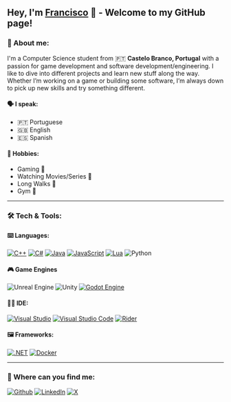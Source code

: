 ## <b>Hey, I'm [Francisco](https://fmagueijo.dev/) 👋 - Welcome to my GitHub page!</b>

### <b>📝 About me:</b>

I'm a Computer Science student from 🇵🇹 <b>Castelo Branco, Portugal</b> with a passion for game development and software development/engineering. I like to dive into different projects and learn new stuff along the way. Whether I’m working on a game or building some software, I’m always down to pick up new skills and try something different.

#### <b>🗣️ I speak:</b>
- 🇵🇹 Portuguese 
- 🇬🇧 English
- 🇪🇸 Spanish

#### <b>🎨 Hobbies:</b>
- Gaming 👾 
- Watching Movies/Series 🍿 
- Long Walks 🚶 
- Gym 💪


---

### <b>🛠️ Tech & Tools:</b>

#### <b>⌨️ Languages:</b>

  [![C++](https://img.shields.io/badge/C++-%2300599C.svg?logo=c%2B%2B&logoColor=white)](#)
  [![C#](https://custom-icon-badges.demolab.com/badge/C%23-%23239120.svg?logo=cshrp&logoColor=white)](#)
  [![Java](https://img.shields.io/badge/Java-%23ED8B00.svg?logo=openjdk&logoColor=white)](#)
  [![JavaScript](https://img.shields.io/badge/JavaScript-F7DF1E?logo=javascript&logoColor=000)](#)
  [![Lua](https://img.shields.io/badge/Lua-%232C2D72.svg?logo=lua&logoColor=white)](#)
  ![Python](https://img.shields.io/badge/Python-3776AB?logo=python&logoColor=fff)


#### <b>🎮 Game Engines </b>

  ![Unreal Engine](https://img.shields.io/badge/-Unreal%20Engine-313131?style=flat-square&logo=unreal-engine&logoColor=white)
![Unity](https://img.shields.io/badge/-Unity-000000?style=flat-square&logo=unity&logoColor=white)
[![Godot Engine](https://img.shields.io/badge/Godot-%23FFFFFF.svg?logo=godot-engine)](#)

#### <b>👨‍💻 IDE:</b>

  [![Visual Studio](https://custom-icon-badges.demolab.com/badge/Visual%20Studio-5C2D91.svg?&logo=visual-studio&logoColor=white)](#)
[![Visual Studio Code](https://custom-icon-badges.demolab.com/badge/Visual%20Studio%20Code-0078d7.svg?logo=vsc&logoColor=white)](#)
[![Rider](https://img.shields.io/badge/Rider-000?logo=rider&logoColor=fff)](#)

#### <b>🖼 Frameworks:</b>

[![.NET](https://img.shields.io/badge/.NET-512BD4?logo=dotnet&logoColor=fff)](#)
[![Docker](https://img.shields.io/badge/Docker-2496ED?logo=docker&logoColor=fff)](#)


---


### <b>🛜 Where can you find me: </b>
[![Github](https://img.shields.io/badge/GitHub-%2312100E.svg?&style=for-the-badge&logo=Github&logoColor=white)](https://github.com/FMagueijo)
[![LinkedIn](https://img.shields.io/badge/Linkedin-%2312100E.svg?&style=for-the-badge&logo=linkedin&logoColor=white)](https://www.linkedin.com/in/francisco-magueijo/)
[![X](https://img.shields.io/badge/X-%2312100E.svg?&style=for-the-badge&logo=X&logoColor=white)](https://x.com/FranMagueijo)




